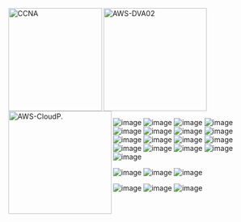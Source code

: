[<img align="left" height="204px" width="185px" alt="CCNA" src="https://i.ibb.co/0j9ypGmS/Group-47.png"/>](/)
[<img align="left" height="204px" width="204px" alt="AWS-DVA02" src="https://d1.awsstatic.com/training-and-certification/certification-badges/AWS-Certified-Developer-Associate_badge.5c083fa855fe82c1cf2d0c8b883c265ec72a17c0.png"/>](/)
[<img align="left" height="204px" width="204px" alt="AWS-CloudP." src="https://d1.awsstatic.com/training-and-certification/certification-badges/AWS-Certified-Cloud-Practitioner_badge.634f8a21af2e0e956ed8905a72366146ba22b74c.png"/>](/)

<br/><br/><br/><br/><br/><br/><br/><br/><br/><br/><br/><br/>

![image](https://img.shields.io/badge/HTML5-00ffff?style=for-the-badge&logo=html5&logoColor=white)
![image](https://img.shields.io/badge/CSS3-00ffff?style=for-the-badge&logo=css3&logoColor=white)
![image](https://img.shields.io/badge/JavaScript-00ffff?style=for-the-badge&logo=javascript&logoColor=white)
![image](https://img.shields.io/badge/TypeScript-00ffff?style=for-the-badge&logo=typescript&logoColor=white)
![image](https://img.shields.io/badge/Node.js-00ffff?style=for-the-badge&logo=node.js&logoColor=white)
![image](https://img.shields.io/badge/Express.js-00ffff?style=for-the-badge&logoColor=white)
![image](https://img.shields.io/badge/React-00ffff?style=for-the-badge&logo=react&logoColor=white)
![image](https://img.shields.io/badge/Angular-00ffff?style=for-the-badge&logo=angular&logoColor=white)
![image](https://img.shields.io/badge/Tailwind_CSS-00ffff?style=for-the-badge&logo=tailwind-css&logoColor=white)
![image](https://img.shields.io/badge/Bootstrap-00ffff?style=for-the-badge&logo=bootstrap&logoColor=white)
![image](https://img.shields.io/badge/styled--components-00ffff?style=for-the-badge&logo=styled-components&logoColor=white)
![image](https://img.shields.io/badge/Material--UI-00ffff?style=for-the-badge&logo=material-ui&logoColor=white)
![image](https://img.shields.io/badge/jQuery-00ffff?style=for-the-badge&logo=jquery&logoColor=white)
![image](https://img.shields.io/badge/MySQL-00ffff?style=for-the-badge&logo=mysql&logoColor=white)
![image](https://img.shields.io/badge/PostgreSQL-00ffff?style=for-the-badge&logo=postgresql&logoColor=white)
![image](https://img.shields.io/badge/MongoDB-00ffff?style=for-the-badge&logo=mongodb&logoColor=white)
![image](https://img.shields.io/badge/Redis-00ffff?style=for-the-badge&logo=redis&logoColor=white)

![image](https://img.shields.io/badge/Git-00ffff?style=for-the-badge&logo=git&logoColor=white)
![image](https://img.shields.io/badge/Linux-00ffff?style=for-the-badge&logo=linux&logoColor=white)
![image](https://img.shields.io/badge/Shell_Script-00ffff?style=for-the-badge&logo=gnu-bash&logoColor=white)

![image](https://img.shields.io/badge/Amazon_AWS-00ffff?style=for-the-badge&logo=amazon-aws&logoColor=white)
![image](https://img.shields.io/badge/Netlify-00ffff?style=for-the-badge&logo=netlify&logoColor=white)
![image](https://img.shields.io/badge/DigitalOcean-00ffff?style=for-the-badge&logo=digitalocean&logoColor=white)



